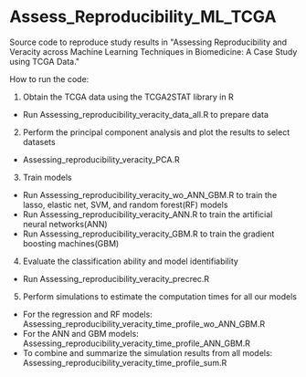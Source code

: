 # Assess_Reproducibility_ML_TCGA
Source code to reproduce study results in "Assessing Reproducibility and Veracity across Machine Learning Techniques in Biomedicine: A Case Study using TCGA Data."

How to run the code:
1) Obtain the TCGA data using the TCGA2STAT library in R
 - Run Assessing_reproducibility_veracity_data_all.R to prepare data

2) Perform the principal component analysis and plot the results to select datasets
 - Assessing_reproducibility_veracity_PCA.R

3) Train models
 - Run Assessing_reproducibility_veracity_wo_ANN_GBM.R to train the lasso, elastic net, SVM, and random forest(RF) models
 - Run Assessing_reproducibility_veracity_ANN.R to train the artificial neural networks(ANN)
 - Run Assessing_reproducibility_veracity_GBM.R to train the gradient boosting machines(GBM)

4) Evaluate the classification ability and model identifiability
 - Run Assessing_reproducibility_veracity_precrec.R
 
5) Perform simulations to estimate the computation times for all our models
 - For the regression and RF models: Assessing_reproducibility_veracity_time_profile_wo_ANN_GBM.R
 - For the ANN and GBM models: Assessing_reproducibility_veracity_time_profile_ANN_GBM.R
 - To combine and summarize the simulation results from all models: Assessing_reproducibility_veracity_time_profile_sum.R
